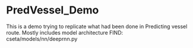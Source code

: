 # PredVessel_Demo

This is a demo trying to replicate what had been done in Predicting vessel route. Mostly includes model architecture
FIND:
  cseta/models/nn/deeprnn.py

